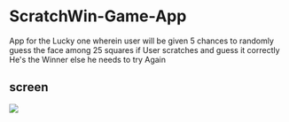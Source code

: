# ScratchWin-Game-App
App for the Lucky one wherein user will be given 5 chances to randomly guess the face among 25 squares
if User scratches and guess it correctly He's the Winner else he needs to try Again 

## screen
<img src="./gif/currencyconverter.gif"/>
